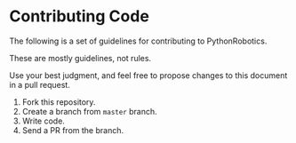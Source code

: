 # Contributing Code

The following is a set of guidelines for contributing to PythonRobotics. 

These are mostly guidelines, not rules. 

Use your best judgment, and feel free to propose changes to this document in a pull request.

1. Fork this repository.
2. Create a branch from `master` branch.
3. Write code.
4. Send a PR from the branch.
